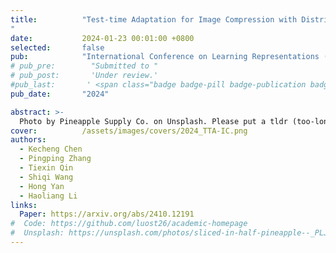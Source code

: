 ```yaml
---
title:          "Test-time Adaptation for Image Compression with Distribution Regularization
"
date:           2024-01-23 00:01:00 +0800
selected:       false
pub:            "International Conference on Learning Representations (ICLR)"
# pub_pre:        "Submitted to "
# pub_post:       'Under review.'
#pub_last:       ' <span class="badge badge-pill badge-publication badge-success">Spotlight</span>'
pub_date:       "2024"

abstract: >-
  Photo by Pineapple Supply Co. on Unsplash. Please put a tldr (too-long-didnt-read, 1~2 sentences) of your publication here. It is not recommended to put the actual abstract here because it is usually too long to fit in. $\LaTeX$ is supported. $a=b+c$.
cover:          /assets/images/covers/2024_TTA-IC.png
authors:
  - Kecheng Chen
  - Pingping Zhang
  - Tiexin Qin
  - Shiqi Wang
  - Hong Yan
  - Haoliang Li
links:
  Paper: https://arxiv.org/abs/2410.12191
#  Code: https://github.com/luost26/academic-homepage
#  Unsplash: https://unsplash.com/photos/sliced-in-half-pineapple--_PLJZmHZzk
---
```

